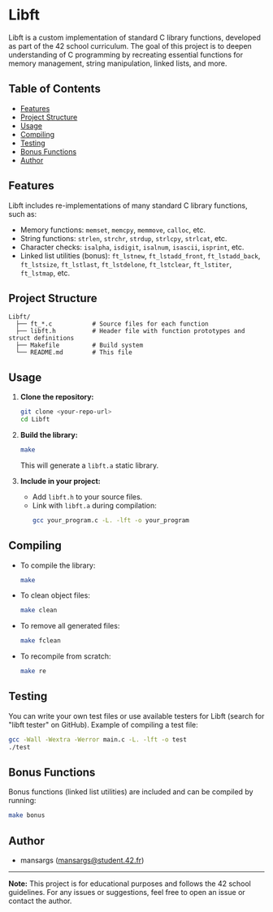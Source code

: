 # Libft

Libft is a custom implementation of standard C library functions, developed as part of the 42 school curriculum. The goal of this project is to deepen understanding of C programming by recreating essential functions for memory management, string manipulation, linked lists, and more.

## Table of Contents

- [Features](#features)
- [Project Structure](#project-structure)
- [Usage](#usage)
- [Compiling](#compiling)
- [Testing](#testing)
- [Bonus Functions](#bonus-functions)
- [Author](#author)

## Features

Libft includes re-implementations of many standard C library functions, such as:

- Memory functions: `memset`, `memcpy`, `memmove`, `calloc`, etc.
- String functions: `strlen`, `strchr`, `strdup`, `strlcpy`, `strlcat`, etc.
- Character checks: `isalpha`, `isdigit`, `isalnum`, `isascii`, `isprint`, etc.
- Linked list utilities (bonus): `ft_lstnew`, `ft_lstadd_front`, `ft_lstadd_back`, `ft_lstsize`, `ft_lstlast`, `ft_lstdelone`, `ft_lstclear`, `ft_lstiter`, `ft_lstmap`, etc.

## Project Structure

```
Libft/
  ├── ft_*.c           # Source files for each function
  ├── libft.h          # Header file with function prototypes and struct definitions
  ├── Makefile         # Build system
  └── README.md        # This file
```

## Usage

1. **Clone the repository:**
   ```sh
   git clone <your-repo-url>
   cd Libft
   ```

2. **Build the library:**
   ```sh
   make
   ```

   This will generate a `libft.a` static library.

3. **Include in your project:**
   - Add `libft.h` to your source files.
   - Link with `libft.a` during compilation:
     ```sh
     gcc your_program.c -L. -lft -o your_program
     ```

## Compiling

- To compile the library:
  ```sh
  make
  ```
- To clean object files:
  ```sh
  make clean
  ```
- To remove all generated files:
  ```sh
  make fclean
  ```
- To recompile from scratch:
  ```sh
  make re
  ```

## Testing

You can write your own test files or use available testers for Libft (search for "libft tester" on GitHub).
Example of compiling a test file:
```sh
gcc -Wall -Wextra -Werror main.c -L. -lft -o test
./test
```

## Bonus Functions

Bonus functions (linked list utilities) are included and can be compiled by running:
```sh
make bonus
```

## Author

- mansargs (mansargs@student.42.fr)

---

**Note:**
This project is for educational purposes and follows the 42 school guidelines.
For any issues or suggestions, feel free to open an issue or contact the author.
